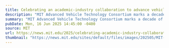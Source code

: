 ```yaml
---
title: Celebrating an academic-industry collaboration to advance vehicle technology
description: "MIT Advanced Vehicle Technology Consortium marks a decade of developing data that improve understanding of how drivers use and respond to increasingly sophisticated automotive features."
summary: "MIT Advanced Vehicle Technology Consortium marks a decade of developing data that improve understanding of how drivers use and respond to increasingly sophisticated automotive features."
pubDate: Mon, 16 Jun 2025 14:45:00 -0400
source: MIT
url: https://news.mit.edu/2025/celebrating-academic-industry-collaboration-advance-vehicle-technology-0616
thumbnail: "https://news.mit.edu/sites/default/files/images/202505/MIT-AVT-conference.jpg"
---
```


